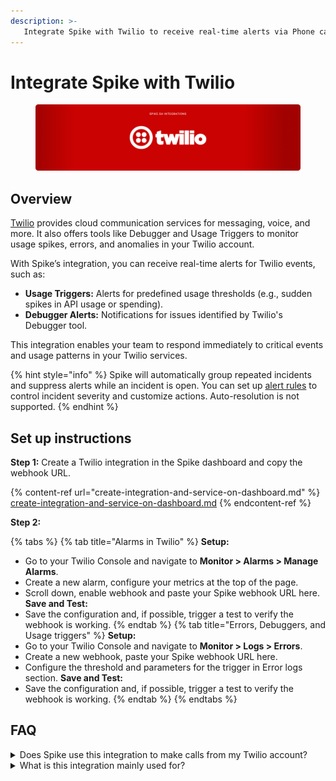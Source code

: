 ```yaml
---
description: >-
   Integrate Spike with Twilio to receive real-time alerts via Phone calls, SMS, Slack, MS Teams, and more for usage anomalies and debugger errors.
---
```


# Integrate Spike with Twilio
<figure><img src="../.gitbook/assets/integrations/twilio/twilio-cover.png" alt=""><figcaption></figcaption></figure>

## Overview

[Twilio](https://twilio.com) provides cloud communication services for messaging, voice, and more. It also offers tools like Debugger and Usage Triggers to monitor usage spikes, errors, and anomalies in your Twilio account.

With Spike’s integration, you can receive real-time alerts for Twilio events, such as:

* **Usage Triggers:** Alerts for predefined usage thresholds (e.g., sudden spikes in API usage or spending).
* **Debugger Alerts:** Notifications for issues identified by Twilio's Debugger tool.

This integration enables your team to respond immediately to critical events and usage patterns in your Twilio services.

{% hint style="info" %}
Spike will automatically group repeated incidents and suppress alerts while an incident is open. You can set up [alert rules](https://docs.spike.sh/alerts/alert-rules) to control incident severity and customize actions. Auto-resolution is not supported.
{% endhint %}

## Set up instructions

**Step 1:** Create a Twilio integration in the Spike dashboard and copy the webhook URL.

{% content-ref url="create-integration-and-service-on-dashboard.md" %}
[create-integration-and-service-on-dashboard.md](create-integration-and-service-on-dashboard.md)
{% endcontent-ref %}

**Step 2:**&#x20;

{% tabs %}
{% tab title="Alarms in Twilio" %}
**Setup:**
   * Go to your Twilio Console and navigate to **Monitor > Alarms > Manage Alarms**.
   * Create a new alarm, configure your metrics at the top of the page.
   * Scroll down, enable webhook and paste your Spike webhook URL here.
**Save and Test:**
   * Save the configuration and, if possible, trigger a test to verify the webhook is working.
{% endtab %}
{% tab title="Errors, Debuggers, and Usage triggers" %}
**Setup:**
   * Go to your Twilio Console and navigate to **Monitor > Logs > Errors**.
   * Create a new webhook, paste your Spike webhook URL here.
   * Configure the threshold and parameters for the trigger in Error logs section.
**Save and Test:**
   * Save the configuration and, if possible, trigger a test to verify the webhook is working.
{% endtab %}
{% endtabs %}

## FAQ
<details> 
<summary>Does Spike use this integration to make calls from my Twilio account?</summary>
No. This integration does not allow Spike to make calls or send messages from your Twilio account.
</details>

<details> 
<summary>What is this integration mainly used for?</summary>
This integration is meant to notify you about issues or unusual activities in your Twilio account, such as usage spikes or debugger errors. It helps you create and track incidents related to your Twilio services in real time.
</details>
